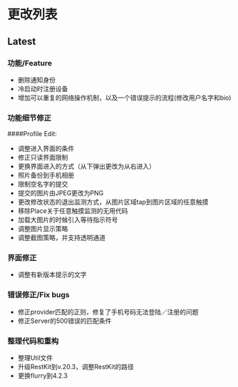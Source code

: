 # 更改列表

## Latest
### 功能/Feature

* 删除通知身份
* 冷启动时注册设备
* 增加可以重复的网络操作机制，以及一个错误提示的流程(修改用户名字和bio)

### 功能细节修正

####Profile Edit:

* 调整进入界面的条件
* 修正只读界面限制
* 更换界面进入的方式（从下弹出更改为从右进入）
* 照片备份到手机相册
* 限制空名字的提交
* 提交的图片由JPEG更改为PNG
* 更改修改状态的退出监测方式，从图片区域tap到图片区域的任意触摸
* 移除Place关于任意触摸监测的无用代码
* 加载大图片的时候引入等待指示符号
* 调整图片显示策略
* 调整截图策略，并支持透明通道

### 界面修正
* 调整有新版本提示的文字

### 错误修正/Fix bugs
* 修正provider匹配的正则，修复了手机号码无法登陆／注册的问题
* 修正Server的500错误的匹配条件

### 整理代码和重构
* 整理Util文件
* 升级RestKit到v.20.3，调整RestKit的路径
* 更换flurry到4.2.3
